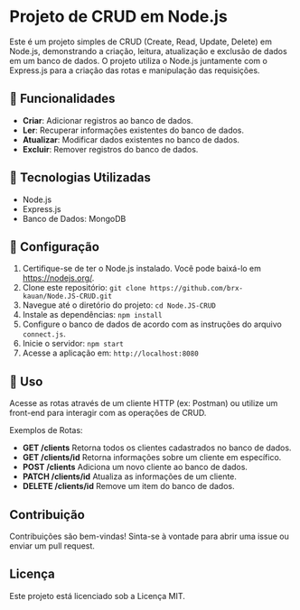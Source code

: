 # Projeto de CRUD em Node.js

Este é um projeto simples de CRUD (Create, Read, Update, Delete) em Node.js, demonstrando a criação, leitura, atualização e exclusão de dados em um banco de dados. O projeto utiliza o Node.js juntamente com o Express.js para a criação das rotas e manipulação das requisições.

## 📗 Funcionalidades

- **Criar**: Adicionar registros ao banco de dados.
- **Ler**: Recuperar informações existentes do banco de dados.
- **Atualizar**: Modificar dados existentes no banco de dados.
- **Excluir**: Remover registros do banco de dados.

## 📘 Tecnologias Utilizadas

- Node.js
- Express.js
- Banco de Dados: MongoDB

## 📕 Configuração

1. Certifique-se de ter o Node.js instalado. Você pode baixá-lo em https://nodejs.org/.
2. Clone este repositório: `git clone https://github.com/brx-kauan/Node.JS-CRUD.git`
3. Navegue até o diretório do projeto: `cd Node.JS-CRUD`
4. Instale as dependências: `npm install`
5. Configure o banco de dados de acordo com as instruções do arquivo `connect.js`.
6. Inicie o servidor: `npm start`
7. Acesse a aplicação em: `http://localhost:8080`

## 📙 Uso

Acesse as rotas através de um cliente HTTP (ex: Postman) ou utilize um front-end para interagir com as operações de CRUD.

Exemplos de Rotas:

- **GET /clients** Retorna todos os clientes cadastrados no banco de dados.
- **GET /clients/id** Retorna informações sobre um cliente em específico.
- **POST /clients** Adiciona um novo cliente ao banco de dados.
- **PATCH /clients/id** Atualiza as informações de um cliente.
- **DELETE /clients/id** Remove um item do banco de dados.

## Contribuição

Contribuições são bem-vindas! Sinta-se à vontade para abrir uma issue ou enviar um pull request.

## Licença

Este projeto está licenciado sob a Licença MIT.
